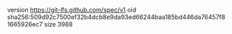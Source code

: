 version https://git-lfs.github.com/spec/v1
oid sha256:509d92c7500ef32b4dcb8e9da93ed66244baa185bd446da76457f81665926ec7
size 3988
